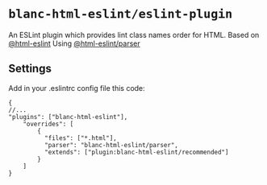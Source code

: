 # `blanc-html-eslint/eslint-plugin`

An ESLint plugin which provides lint class names order for HTML.
Based on [@html-eslint](https://github.com/yeonjuan/html-eslint)
Using [@html-eslint/parser](https://github.com/yeonjuan/html-eslint)

## Settings
Add in your .eslintrc config file this code:
```
{
//...
"plugins": ["blanc-html-eslint"],
    "overrides": [
        {
          "files": ["*.html"],
          "parser": "blanc-html-eslint/parser",
          "extends": ["plugin:blanc-html-eslint/recommended"]
        }
    ]
}
```